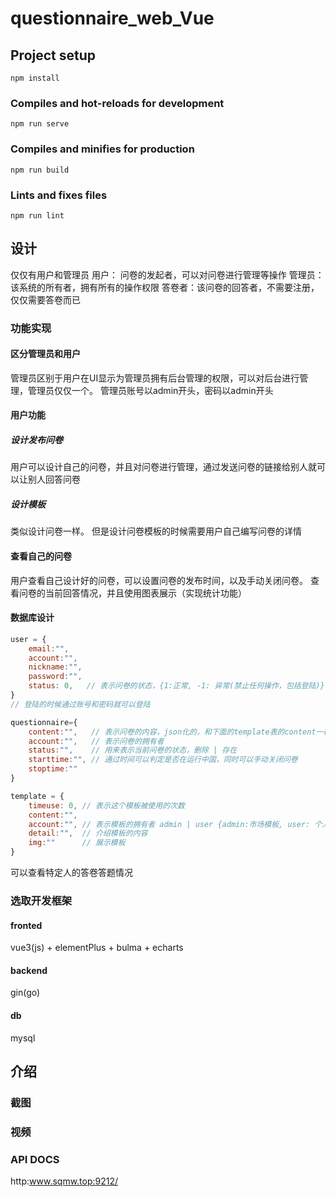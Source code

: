 # questionnaire_web_Vue

## Project setup
```
npm install
```

### Compiles and hot-reloads for development
```
npm run serve
```

### Compiles and minifies for production
```
npm run build
```

### Lints and fixes files
```
npm run lint
```


## 设计
仅仅有用户和管理员
用户：  问卷的发起者，可以对问卷进行管理等操作
管理员：该系统的所有者，拥有所有的操作权限
答卷者：该问卷的回答者，不需要注册，仅仅需要答卷而已

### 功能实现

#### 区分管理员和用户
管理员区别于用户在UI显示为管理员拥有后台管理的权限，可以对后台进行管理，管理员仅仅一个。
管理员账号以admin开头，密码以admin开头

#### 用户功能
##### 设计发布问卷
用户可以设计自己的问卷，并且对问卷进行管理，通过发送问卷的链接给别人就可以让别人回答问卷
##### 设计模板
类似设计问卷一样。
但是设计问卷模板的时候需要用户自己编写问卷的详情
#### 查看自己的问卷
用户查看自己设计好的问卷，可以设置问卷的发布时间，以及手动关闭问卷。
查看问卷的当前回答情况，并且使用图表展示（实现统计功能）

#### 数据库设计

```js
user = {
    email:"",
    account:"",
    nickname:"",
    password:"",
    status: 0,   // 表示问卷的状态，{1:正常, -1: 异常(禁止任何操作，包括登陆)}
}
// 登陆的时候通过账号和密码就可以登陆

questionnaire={
    content:"",   // 表示问卷的内容，json化的，和下面的template表的content一样
    account:"",   // 表示问卷的拥有者
    status:"",    // 用来表示当前问卷的状态，删除 | 存在
    starttime:"", // 通过时间可以判定是否在运行中国，同时可以手动关闭问卷
    stoptime:""
}

template = {
    timeuse: 0, // 表示这个模板被使用的次数
    content:"",
    account:"", // 表示模板的拥有者 admin | user {admin:市场模板, user: 个人模板}
    detail:"",  // 介绍模板的内容
    img:""      // 展示模板
}
```

可以查看特定人的答卷答题情况

### 选取开发框架
#### fronted 
vue3(js) + elementPlus + bulma + echarts
#### backend
gin(go)
#### db
mysql

## 介绍
### 截图
### 视频
### API DOCS
http:www.sqmw.top:9212/


